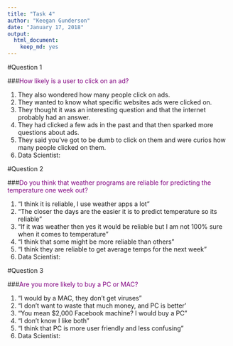```yaml
---
title: "Task 4"
author: "Keegan Gunderson"
date: "January 17, 2018"
output: 
  html_document: 
    keep_md: yes
---
```


#Question 1
  
###<span style="color:purple">How likely is a user to click on an ad?</span>
1. They also wondered how many people click on ads.
2. They wanted to know what specific websites ads were clicked on.
3. They thought it was an interesting question and that the internet probably had an answer.
4. They had clicked a few ads in the past and that then sparked more questions about ads.
5. They said you’ve got to be dumb to click on them and were curios how many people clicked on them.
6. Data Scientist:

#Question 2

###<span style="color:purple">Do you think that weather programs are reliable for predicting the temperature one week out?</span>

1. “I think it is reliable, I use weather apps a lot”
2. “The closer the days are the easier it is to predict temperature so its reliable”
3. “If it was weather then yes it would be reliable but I am not 100% sure when it comes to temperature” 
4. “I think that some might be more reliable than others”
5. “I think they are reliable to get average temps for the next week”
6. Data Scientist:

#Question 3

###<span style="color:purple">Are you more likely to buy a PC or MAC?</span>

1. “I would by a MAC, they don’t get viruses”
2. “I don’t want to waste that much money, and PC is better’
3. “You mean $2,000 Facebook machine? I would buy a PC”
4. “I don’t know I like both”
5. “I think that PC is more user friendly and less confusing”
6. Data Scientist:


